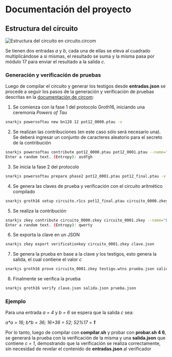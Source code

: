 # Documentación del proyecto
## Estructura del circuito
![Estructura del circuito en **circuito.circom**](https://drive.google.com/uc?id=1iard0-wYmXR3-zf2kmJ4p32cwDL5YOTa)

Se tienen dos entradas *a* y *b*, cada una de ellas se eleva al cuadrado multiplicándose a si mismas, el resultado se suma y la misma pasa por módulo 17 para enviar el resultado a la salida *c*.
### Generación y verificación de pruebas
Luego de compilar el circuito y generar los testigos desde **entradas.json** se procede a seguir los pasos de la generación y verificación de pruebas descritas en la [documentación de circom](https://docs.circom.io/getting-started/proving-circuits/):

1. Se comienza con la fase 1 del protocolo Groth16, iniciando una ceremonia *Powers of Tau*
```bash
snarkjs powersoftau new bn128 12 pot12_0000.ptau -v
```
2. Se realizan las contribuciones (en este caso sólo será necesario una). Se deberá ingresar un conjunto de caracteres aleatorio para el secreto de la contribución
```bash
snarkjs powersoftau contribute pot12_0000.ptau pot12_0001.ptau --name="Primera contribucion" -v
Enter a random text. (Entropy): asdfgh
```
3. Se inicia la fase 2 del protocolo
```bash
snarkjs powersoftau prepare phase2 pot12_0001.ptau pot12_final.ptau -v
```
4. Se genera las claves de prueba y verificación con el circuito aritmético compilado
```bash
snarkjs groth16 setup circuito.r1cs pot12_final.ptau circuito_0000.zkey
```
5. Se realiza la contribución
```bash
snarkjs zkey contribute circuito_0000.zkey circuito_0001.zkey --name="Brandon"
Enter a random text. (Entropy): qwerty
```
6. Se exporta la clave en un JSON
```bash
snarkjs zkey export verificationkey circuito_0001.zkey clave.json
```
7. Se genera la prueba en base a la clave y los testigos, esto genera la salida, el cual contiene el valor *c*
```bash
snarkjs groth16 prove circuito_0001.zkey testigo.wtns prueba.json salida.json
```
8. Finalmente se verifica la prueba
```bash
snarkjs groth16 verify clave.json salida.json prueba.json
```
### Ejemplo
Para una entrada *a = 4* y *b = 6* se espera que la salida *c* sea: 

*a\*a = 16; b\*b = 36; 16+36 = 52; 52%17 = **1***

Por lo tanto, luego de compilar con **compilar.sh** y probar con **probar.sh 4 6**, se generará la prueba con la verificación de la misma y una **salida.json** que contiene *c = 1*, demostrando que la verificación se realiza correctamente, sin necesidad de revelar el contenido de **entradas.json** al verificador
